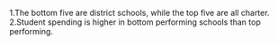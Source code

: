 1.The bottom five are district schools, while the top five are all charter.
2.Student spending is higher in bottom performing schools than top performing.
